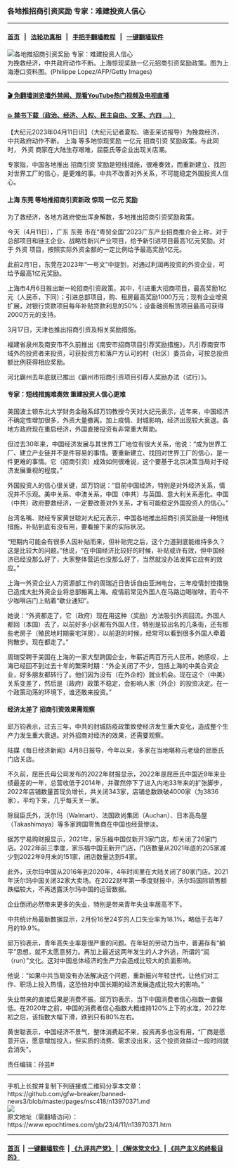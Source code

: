 ### 各地推招商引资奖励 专家：难建投资人信心
------------------------

#### [首页](https://github.com/gfw-breaker/banned-news3/blob/master/README.md) &nbsp;&nbsp;|&nbsp;&nbsp; [法轮功真相](https://github.com/begood0513/basic/blob/master/README.md)  &nbsp;&nbsp;|&nbsp;&nbsp; [手把手翻墙教程](https://github.com/gfw-breaker/guides/wiki)  &nbsp;&nbsp;|&nbsp;&nbsp; [一键翻墙软件](https://github.com/gfw-breaker/nogfw/blob/master/README.md)  



<div><img alt="各地推招商引资奖励 专家：难建投资人信心" class="attachment-djy_600_400 size-djy_600_400 wp-post-image" src="https://i.epochtimes.com/assets/uploads/2013/01/1105101454591944-e1509652909482.jpg"/>
<div class="caption">
 为挽救经济，中共政府动作不断。上海惊现奖励一亿元招商引资奖励政策。图为上海港口资料图。(Philippe Lopez/AFP/Getty Images)
</div></div><hr/>

#### [ 🎬  免翻墙浏览墙外禁闻、观看YouTube热门视频及电视直播](https://github.com/gfw-breaker/HelloWorld)

#### [ 💥  禁书下载（政治、经济、人权、民主自由、文革、六四 ...）](https://github.com/gfw-breaker/books/blob/master/README.md)

<div><p>
 【大纪元2023年04月11日讯】（大纪元记者夏松、骆亚采访报导）为挽救经济，中共政府动作不断。
 <ok href="https://www.epochtimes.com/gb/tag/%E4%B8%8A%E6%B5%B7.html">
  上海
 </ok>
 等多地惊现奖励
 <ok href="https://www.epochtimes.com/gb/tag/%E4%B8%80%E4%BA%BF%E5%85%83.html">
  一亿元
 </ok>
 <ok href="https://www.epochtimes.com/gb/tag/%E6%8B%9B%E5%95%86%E5%BC%95%E8%B5%84.html">
  招商引资
 </ok>
 奖励政策。与此同时，
 <ok href="https://www.epochtimes.com/gb/tag/%E5%A4%96%E8%B5%84.html">
  外资
 </ok>
 商家在大陆生存艰难，屈臣氏等企业出现关店潮。
</p>
<p>
 专家指，中国各地推出
 <ok href="https://www.epochtimes.com/gb/tag/%E6%8B%9B%E5%95%86%E5%BC%95%E8%B5%84.html">
  招商引资
 </ok>
 奖励是短线措施，很难奏效，而重新建立、找回对世界工厂的信心，是更难的事。中共不改善对外关系，不可能稳定外国投资人信心。
</p>
<h4>
 <ok href="https://www.epochtimes.com/gb/tag/%E4%B8%8A%E6%B5%B7.html">
  上海
 </ok>
 <ok href="https://www.epochtimes.com/gb/tag/%E4%B8%9C%E8%8E%9E.html">
  东莞
 </ok>
 等地推招商引资新政 惊现
 <ok href="https://www.epochtimes.com/gb/tag/%E4%B8%80%E4%BA%BF%E5%85%83.html">
  一亿元
 </ok>
 奖励
</h4>
<p>
 为了救经济，各地方政府使出浑身解数，多地推出招商引资奖励政策。
</p>
<p>
 今天（4月11日），广东
 <ok href="https://www.epochtimes.com/gb/tag/%E4%B8%9C%E8%8E%9E.html">
  东莞
 </ok>
 市在“粤贸全国”2023广东产业招商推介会上称，对于总部项目和链主企业、战略性新兴产业项目，给予新引进项目最高1亿元奖励。对于
 <ok href="https://www.epochtimes.com/gb/tag/%E5%A4%96%E8%B5%84.html">
  外资
 </ok>
 项目，按照实际外资金额的一定比例给予最高奖励1亿元。
</p>
<p>
 此前2月1日，东莞在2023年“一号文”中提到，对通过利润再投资的外资企业，可给予最高1亿元奖励。
</p>
<p>
 上海市4月6日推出新一轮招商引资政策。其中，引进重大招商项目，最高奖励1亿元（人民币，下同）；引进总部项目，购、租房最高奖励1000万元；现有企业增资扩展，对银行贷款项目每年补贴贷款利息的50%；设备融资租赁项目最高可获得2000万元的支持。
</p>
<p>
 3月17日，天津也推出招商引资及相关奖励措施。
</p>
<p>
 福建省泉州及南安市不久前推出《南安市招商项目引荐奖励措施》，凡引荐南安市域外的投资者来投资，可获投资方和落户方认可的村（社区）委员会，可按总投资额比例获得相应奖励。
</p>
<p>
 河北霸州去年底就已推出《霸州市招商引资项目引荐人奖励办法（试行）》。
</p>
<h4>
 专家：短线措施难奏效 重建投资人信心更难
</h4>
<p>
 美国波士顿东北大学财务金融系邱万钧教授今天对大纪元表示，近年来，中国经济不确定性增加很多，外资大量撤离。加上疫情、封城影响，经济出现较大衰退。各地方政府现在重启经济，外国直接投资有非常重大帮助。
</p>
<p>
 但过去30年来，中国经济发展与其世界工厂地位有很大关系，他说：“成为世界工厂、建立产业链并不是件容易的事情。要重新建立、找回对世界工厂的信心，是一件更难的事情。它（招商引资）成效如何很难说，这个要基于北京决策当局对于经济发展重视的程度。”
</p>
<p>
 外国投资人的信心很关键，邱万钧说：“目前中国经济，特别是对外经济关系，情况并不乐观。美中关系、中澳关系，中国（中共）与英国、意大利关系恶化。中国（中共）政府要救经济，一定要改善对外关系，才有可能稳定外国投资人的信心。”
</p>
<p>
 台湾名嘴、财经专家黄世聪对大纪元表示，中国各地推出招商引资奖励是一种短线措施，补贴到底有没有用，要看接下来的实际状况。
</p>
<p>
 “短期内可能会有很多人因补贴而来，但补贴完之后，这个力道到底能维持多久？这是比较大的问题。”他说，“在中国经济比较好的时候，补贴或许有效，但中国经济已经没那么好了，大家整体营运也没那么好了，当然就没办法发挥它应有的效应。”
</p>
<p>
 上海一外资企业人力资源部工作的周瑞近日告诉自由亚洲电台，三年疫情封控措施已造成大批外资企业将总部搬离上海。疫情前常见外国人在马路边喝咖啡，而今不少咖啡店门上贴着“歇业通知”。
</p>
<p>
 她说：“外资都走了，它（政府）现在用这种（奖励）方法吸引外资回流。外国人都回（本国）去了，以前好多小区都有外国人住，特别是较出名的几条街，还有那些老房子（殖民地时期豪宅洋房），以前逛的时候，经常可以看到很多外国人牵着狗散步。现在都走了。”
</p>
<p>
 周瑞受聘于美国在上海的一家大型跨国企业，年薪近两百万元人民币。她感叹，上海已经回不到过去十年的繁荣时期：“外企关闭了不少，包括上海的中美合资企业，好多朋友都转行了。他们因为没有（在外企的）就业机会。现在这个（中美）关系变差了，然后是（政府）政策不稳定，会影响人家（外企）的投资决定。在一个政策动荡的环境下，谁还敢来投资。”
</p>
<h4>
 经济太差了 招商引资效果需观察
</h4>
<p>
 邱万钧表示，过去三年，中共的封城防疫政策致使经济发生重大变化，造成整个生产力发生重大衰退。对外招商对经济的效果，还需要观察。
</p>
<p>
 陆媒《每日经济新闻》4月8日报导，今年以来，多家在当地堪称元老级的屈臣氏门店关店。
</p>
<p>
 不久前，屈臣氏母公司发布的2022年财报显示，2022年是屈臣氏中国近9年来业绩最差的一年，总营收低于2014年，并骤然停下了进入内地33年来的扩张脚步，2022年店铺数量首现负增长，共关闭343家，店铺总数跌破4000家（为3836家），平均下来，几乎每天关一家。
</p>
<p>
 除屈臣氏外，沃尔玛（Walmart）、法国欧尚集团（Auchan）、日本高岛屋（Takashimaya）等多家跨国零售商在中国也经营惨淡。
</p>
<p>
 据苏宁易购财报显示，2021年，家乐福中国仅新开3家门店，却关闭了26家门店。2022年前三季度，家乐福中国无新开门店，门店数量从2021年底的205家减少到2022年9月末的151家，闭店数量达到54家。
</p>
<p>
 此外，沃尔玛中国从2016年到2020年，4年时间里在大陆关闭了80家门店。2021年沃尔玛中国关闭32家大卖场。在2022财年第一季度财报中，沃尔玛国际销售额跌幅较大，不再透露沃尔玛中国的运营数据。
</p>
<p>
 企业倒闭必然带来更多的失业，特别是带来青年失业率居高不下。
</p>
<p>
 中共统计局最新数据显示，2月份16至24岁的人口失业率为18.1%，略低于去年7月的19.9%。
</p>
<p>
 邱万钧表示，青年高失业率是很严重的问题。在年轻的劳动力当中，普遍存有“躺平”思想，就不太愿意努力。再加上最近这两年发生的人才外逃，所谓的“润（run）”文化。这对中国总体经济的生产力会造成比较大的负面影响。
</p>
<p>
 他说：“如果中共当局没有办法解决这个问题，重新振兴年轻世代，让他们对工作、职场上投入热情，这恐怕对中国长期的经济发展造成比较大的影响。”
</p>
<p>
 失业带来的直接后果是消费不振。邱万钧表示，当下中国消费者信心指数一直偏低。在2020年之前，中国的消费者信心指数大概维持120%上下的水准，2022年初之后，该指数大幅下滑，跌到只有80%左右。
</p>
<p>
 黄世聪表示，中国经济不景气，整体消费起不来，投资再多也没有用，“厂商是愿意开店，愿意增加投入，但实质的消费、需求没出来，这个投资效益过一段时间就会消失”。
</p>
<p>
 责任编辑：孙芸#
</p>
</div>
<hr/>
手机上长按并复制下列链接或二维码分享本文章：<br/>
https://github.com/gfw-breaker/banned-news3/blob/master/pages/nsc418/n13970371.md <br/>
<a href='https://github.com/gfw-breaker/banned-news3/blob/master/pages/nsc418/n13970371.md'><img src='https://github.com/gfw-breaker/banned-news3/blob/master/pages/nsc418/n13970371.md.png'/></a> <br/>
原文地址（需翻墙访问）：https://www.epochtimes.com/gb/23/4/11/n13970371.htm


------------------------
#### [首页](https://github.com/gfw-breaker/banned-news3/blob/master/README.md) &nbsp;|&nbsp; [一键翻墙软件](https://github.com/gfw-breaker/nogfw/blob/master/README.md) &nbsp;| [《九评共产党》](https://github.com/gfw-breaker/9ping.md/blob/master/README.md#九评之一评共产党是什么) | [《解体党文化》](https://github.com/gfw-breaker/jtdwh.md/blob/master/README.md) | [《共产主义的终极目的》](https://github.com/gfw-breaker/gczydzjmd.md/blob/master/README.md)


<img src='http://gfw-breaker.win/banned-news3/pages/nsc418/n13970371.md' width='0px' height='0px'/>